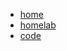 <!-- markdownlint-disable-next-line first-line-heading -->
- [home](/)
- [homelab](homelab)
- [code](code)
